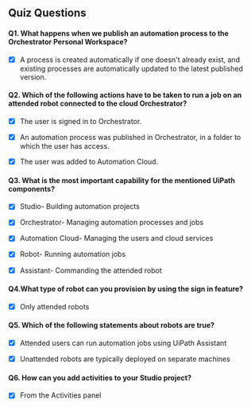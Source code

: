## Quiz Questions

#### Q1. What happens when we publish an automation process to the Orchestrator Personal Workspace?

- [x] A process is created automatically if one doesn't already exist, and existing processes are automatically updated to the latest published version.



#### Q2. Which of the following actions have to be taken to run a job on an attended robot connected to the cloud Orchestrator?

- [x] The user is signed in to Orchestrator.
- [x] An automation process was published in Orchestrator, in a folder to which the user has access.
- [x] The user was added to Automation Cloud.



#### Q3. What is the most important capability for the mentioned UiPath components?

- [x] Studio- Building automation projects
- [x] Orchestrator- Managing automation processes and jobs
- [x] Automation Cloud- Managing the users and cloud services
- [x] Robot- Running automation jobs
- [x] Assistant- Commanding the attended robot



#### Q4.What type of robot can you provision by using the sign in feature?

- [x] Only attended robots




#### Q5. Which of the following statements about robots are true?

- [x] Attended users can run automation jobs using UiPath Assistant
- [x] Unattended robots are typically deployed on separate machines



#### Q6. How can you add activities to your Studio project?

- [x] From the Activities panel
